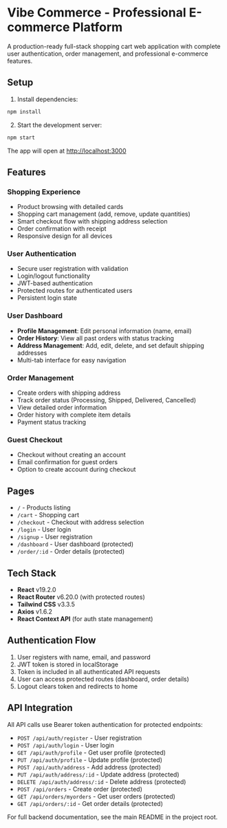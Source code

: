 # Vibe Commerce - Professional E-commerce Platform

A production-ready full-stack shopping cart web application with complete user authentication, order management, and professional e-commerce features.

## Setup

1. Install dependencies:
```bash
npm install
```

2. Start the development server:
```bash
npm start
```

The app will open at [http://localhost:3000](http://localhost:3000)

## Features

### Shopping Experience
- Product browsing with detailed cards
- Shopping cart management (add, remove, update quantities)
- Smart checkout flow with shipping address selection
- Order confirmation with receipt
- Responsive design for all devices

### User Authentication
- Secure user registration with validation
- Login/logout functionality
- JWT-based authentication
- Protected routes for authenticated users
- Persistent login state

### User Dashboard
- **Profile Management**: Edit personal information (name, email)
- **Order History**: View all past orders with status tracking
- **Address Management**: Add, edit, delete, and set default shipping addresses
- Multi-tab interface for easy navigation

### Order Management
- Create orders with shipping address
- Track order status (Processing, Shipped, Delivered, Cancelled)
- View detailed order information
- Order history with complete item details
- Payment status tracking

### Guest Checkout
- Checkout without creating an account
- Email confirmation for guest orders
- Option to create account during checkout

## Pages

- `/` - Products listing
- `/cart` - Shopping cart
- `/checkout` - Checkout with address selection
- `/login` - User login
- `/signup` - User registration
- `/dashboard` - User dashboard (protected)
- `/order/:id` - Order details (protected)

## Tech Stack

- **React** v19.2.0
- **React Router** v6.20.0 (with protected routes)
- **Tailwind CSS** v3.3.5
- **Axios** v1.6.2
- **React Context API** (for auth state management)

## Authentication Flow

1. User registers with name, email, and password
2. JWT token is stored in localStorage
3. Token is included in all authenticated API requests
4. User can access protected routes (dashboard, order details)
5. Logout clears token and redirects to home

## API Integration

All API calls use Bearer token authentication for protected endpoints:

- `POST /api/auth/register` - User registration
- `POST /api/auth/login` - User login
- `GET /api/auth/profile` - Get user profile (protected)
- `PUT /api/auth/profile` - Update profile (protected)
- `POST /api/auth/address` - Add address (protected)
- `PUT /api/auth/address/:id` - Update address (protected)
- `DELETE /api/auth/address/:id` - Delete address (protected)
- `POST /api/orders` - Create order (protected)
- `GET /api/orders/myorders` - Get user orders (protected)
- `GET /api/orders/:id` - Get order details (protected)

For full backend documentation, see the main README in the project root.

